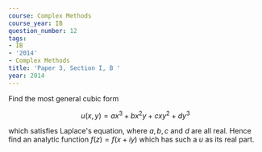 ```yaml
---
course: Complex Methods
course_year: IB
question_number: 12
tags:
- IB
- '2014'
- Complex Methods
title: 'Paper 3, Section I, B '
year: 2014
---
```




Find the most general cubic form

$$u(x, y)=a x^{3}+b x^{2} y+c x y^{2}+d y^{3}$$

which satisfies Laplace's equation, where $a, b, c$ and $d$ are all real. Hence find an analytic function $f(z)=f(x+i y)$ which has such a $u$ as its real part.